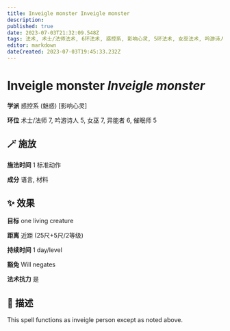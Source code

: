 ```yaml
---
title: Inveigle monster Inveigle monster
description: 
published: true
date: 2023-07-03T21:32:09.548Z
tags: 法术, 术士/法师法术, 6环法术, 惑控系, 影响心灵, 5环法术, 女巫法术, 吟游诗人法术, 异能者法术, 催眠师法术, 7环法术, 魅惑
editor: markdown
dateCreated: 2023-07-03T19:45:33.232Z
---
```


# **Inveigle monster** *Inveigle monster*

**学派** 惑控系 (魅惑) \[影响心灵\] 

**环位** 术士/法师 7, 吟游诗人 5, 女巫 7, 异能者 6, 催眠师 5

## 🪄 施放

**施法时间** 1 标准动作

**成分** 语言, 材料

## ✨ 效果 

**目标** one living creature 

**距离** 近距 (25尺+5尺/2等级)  

**持续时间** 1 day/level 

**豁免** Will negates

**法术抗力** 是

## 📖 描述

This spell functions as inveigle person except as noted above.
    
